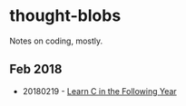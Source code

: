 # thought-blobs
Notes on coding, mostly.

## Feb 2018

- 20180219 - [Learn C in the Following Year](https://github.com/wendyyuchensun/thought-blobs/blob/master/20160219-learning-c-in-the-following-year.md)
